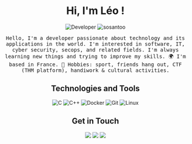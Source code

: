 <h1 align="center">Hi, I'm Léo !</h1>
<p align="center">
  <img src="https://img.shields.io/badge/Developer-leo-brightgreen" alt="Developer"/>
  <img src="https://komarev.com/ghpvc/?username=sosantoo&label=Profile%20views&color=16c313&style=flat" alt="sosantoo"/>
</p>
<p align="center">
  <samp>
  Hello, I'm a developer passionate about technology and its applications in the world. I'm interested in software, IT, cyber security, secops, and related fields. I'm always learning new things and trying to improve my skills.
  🌍  I'm based in France.
  🤟  Hobbies: sport, friends hang out, CTF (THM platform), handiwork & cultural activities.
  </samp>
</p>
<h2 align="center">Technologies and Tools</h2>
  <p align="center">
  <img src="https://img.shields.io/badge/c-%2300599C.svg?style=flat-square&logo=c&logoColor=white" alt="C"/>
  <img src="https://img.shields.io/badge/c++-%2300599C.svg?style=flat-square&logo=c%2B%2B&logoColor=white" alt="C++"/>
  <img src="https://img.shields.io/badge/-Docker-2496ED?style=flat-square&logo=Docker&logoColor=white" alt="Docker"/>
  <img src="https://img.shields.io/badge/-Git-F05032?style=flat-square&logo=Git&logoColor=white" alt="Git"/>
  <img src="https://img.shields.io/badge/-Linux-FCC624?style=flat-square&logo=Linux&logoColor=white" alt="Linux"/>
</p>
<h2 align="center">Get in Touch</h2>
<p align="center">
  <a href="https://mywebsite.com"><img src="https://img.shields.io/badge/-yourwebsite.com-3423A6?style=flat-square&logo=Google-Chrome&logoColor=white"/></a>
  <a href="mailto:leopold.sallan+contact@gmail.com"><img src="https://img.shields.io/badge/-Email-D14836?style=flat-square&logo=Gmail&logoColor=white"/></a>
  <a href="https://www.linkedin.com/in/l%C3%A9opold-sallan-3601011a9/"><img src="https://img.shields.io/badge/-LinkedIn-0077B5?style=flat-square&logo=Linkedin&logoColor=white"/></a>
  <a href="https://twitter.com/0xStash_"><img src="https://img.shields.io/badge
